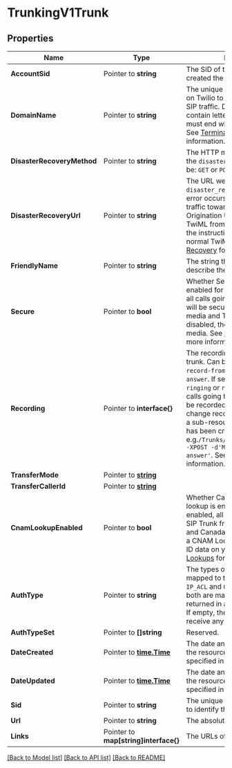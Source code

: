 # TrunkingV1Trunk

## Properties

Name | Type | Description | Notes
------------ | ------------- | ------------- | -------------
**AccountSid** | Pointer to **string** | The SID of the [Account](https://www.twilio.com/docs/iam/api/account) that created the Trunk resource. |
**DomainName** | Pointer to **string** | The unique address you reserve on Twilio to which you route your SIP traffic. Domain names can contain letters, digits, and `-` and must end with `pstn.twilio.com`. See [Termination Settings](https://www.twilio.com/docs/sip-trunking#termination) for more information. |
**DisasterRecoveryMethod** | Pointer to **string** | The HTTP method we use to call the `disaster_recovery_url`. Can be: `GET` or `POST`. |
**DisasterRecoveryUrl** | Pointer to **string** | The URL we call using the `disaster_recovery_method` if an error occurs while sending SIP traffic towards the configured Origination URL. We retrieve TwiML from this URL and execute the instructions like any other normal TwiML call. See [Disaster Recovery](https://www.twilio.com/docs/sip-trunking#disaster-recovery) for more information. |
**FriendlyName** | Pointer to **string** | The string that you assigned to describe the resource. |
**Secure** | Pointer to **bool** | Whether Secure Trunking is enabled for the trunk. If enabled, all calls going through the trunk will be secure using SRTP for media and TLS for signaling. If disabled, then RTP will be used for media. See [Secure Trunking](https://www.twilio.com/docs/sip-trunking#securetrunking) for more information. |
**Recording** | Pointer to **interface{}** | The recording settings for the trunk. Can be: `do-not-record`, `record-from-ringing`, `record-from-answer`. If set to `record-from-ringing` or `record-from-answer`, all calls going through the trunk will be recorded. The only way to change recording parameters is on a sub-resource of a Trunk after it has been created. e.g.`/Trunks/[Trunk_SID]/Recording -XPOST -d'Mode=record-from-answer'`. See [Recording](https://www.twilio.com/docs/sip-trunking#recording) for more information. |
**TransferMode** | Pointer to [**string**](TrunkEnumTransferSetting.md) |  |
**TransferCallerId** | Pointer to [**string**](TrunkEnumTransferCallerId.md) |  |
**CnamLookupEnabled** | Pointer to **bool** | Whether Caller ID Name (CNAM) lookup is enabled for the trunk. If enabled, all inbound calls to the SIP Trunk from the United States and Canada automatically perform a CNAM Lookup and display Caller ID data on your phone. See [CNAM Lookups](https://www.twilio.com/docs/sip-trunking#CNAM) for more information. |
**AuthType** | Pointer to **string** | The types of authentication mapped to the domain. Can be: `IP_ACL` and `CREDENTIAL_LIST`. If both are mapped, the values are returned in a comma delimited list. If empty, the domain will not receive any traffic. |
**AuthTypeSet** | Pointer to **[]string** | Reserved. |
**DateCreated** | Pointer to [**time.Time**](time.Time.md) | The date and time in GMT when the resource was created specified in [RFC 2822](https://www.ietf.org/rfc/rfc2822.txt) format. |
**DateUpdated** | Pointer to [**time.Time**](time.Time.md) | The date and time in GMT when the resource was last updated specified in [RFC 2822](https://www.ietf.org/rfc/rfc2822.txt) format. |
**Sid** | Pointer to **string** | The unique string that we created to identify the Trunk resource. |
**Url** | Pointer to **string** | The absolute URL of the resource. |
**Links** | Pointer to **map[string]interface{}** | The URLs of related resources. |

[[Back to Model list]](../README.md#documentation-for-models) [[Back to API list]](../README.md#documentation-for-api-endpoints) [[Back to README]](../README.md)


